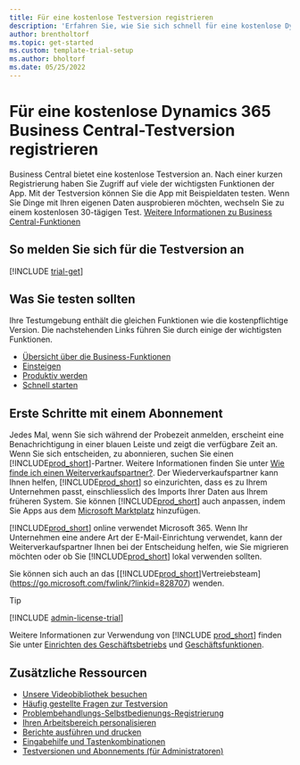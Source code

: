 ```yaml
---
title: Für eine kostenlose Testversion registrieren
description: 'Erfahren Sie, wie Sie sich schnell für eine kostenlose Dynamics 365 Business Central-Testversion registrieren und diese starten. Erkunden Sie die App mit Strecken und Videos, und finden Sie weitere Lernressourcen.'
author: brentholtorf
ms.topic: get-started
ms.custom: template-trial-setup
ms.author: bholtorf
ms.date: 05/25/2022
---
```


# <a name="sign-up-for-a-free-dynamics-365-business-central-trial"></a>Für eine kostenlose Dynamics 365 Business Central-Testversion registrieren

Business Central bietet eine kostenlose Testversion an. Nach einer kurzen Registrierung haben Sie Zugriff auf viele der wichtigsten Funktionen der App. Mit der Testversion können Sie die App mit Beispieldaten testen. Wenn Sie Dinge mit Ihren eigenen Daten ausprobieren möchten, wechseln Sie zu einem kostenlosen 30-tägigen Test. [Weitere Informationen zu Business Central-Funktionen](across-business-functionality.md)  

## <a name="to-sign-up-for-the-trial"></a>So melden Sie sich für die Testversion an

[!INCLUDE [trial-get](includes/trial-get.md)]

## <a name="what-to-try"></a>Was Sie testen sollten

Ihre Testumgebung enthält die gleichen Funktionen wie die kostenpflichtige Version. Die nachstehenden Links führen Sie durch einige der wichtigsten Funktionen.

- [Übersicht über die Business-Funktionen](across-business-functionality.md)  
- [Einsteigen](ui-get-ready-business.md#get-started)  
- [Produktiv werden](ui-work-product.md)  
- [Schnell starten](quick-start-business-central.md)  

## <a name="get-started-with-a-subscription"></a>Erste Schritte mit einem Abonnement

Jedes Mal, wenn Sie sich während der Probezeit anmelden, erscheint eine Benachrichtigung in einer blauen Leiste und zeigt die verfügbare Zeit an. Wenn Sie sich entscheiden, zu abonnieren, suchen Sie einen [!INCLUDE[prod_short](includes/prod_short.md)]-Partner. Weitere Informationen finden Sie unter [Wie finde ich einen Weiterverkaufspartner?](/dynamics365/business-central/across-faq#how-do-i-find-a-reselling-partner). Der Wiederverkaufspartner kann Ihnen helfen, [!INCLUDE[prod_short](includes/prod_short.md)] so einzurichten, dass es zu Ihrem Unternehmen passt, einschliesslich des Imports Ihrer Daten aus Ihrem früheren System. Sie können [!INCLUDE[prod_short](includes/prod_short.md)] auch anpassen, indem Sie Apps aus dem [Microsoft Marktplatz](https://go.microsoft.com/fwlink/?linkid=2081646) hinzufügen.  

[!INCLUDE[prod_short](includes/prod_short.md)] online verwendet Microsoft 365. Wenn Ihr Unternehmen eine andere Art der E-Mail-Einrichtung verwendet, kann der Weiterverkaufspartner Ihnen bei der Entscheidung helfen, wie Sie migrieren möchten oder ob Sie [!INCLUDE[prod_short](includes/prod_short.md)] lokal verwenden sollten.  

Sie können sich auch an das [[!INCLUDE[prod_short](includes/prod_short.md)]Vertreiebsteam](https://go.microsoft.com/fwlink/?linkid=828707) wenden.  

> [!TIP]
> [!INCLUDE [admin-license-trial](includes/admin-license-trial.md)]

Weitere Informationen zur Verwendung von [!INCLUDE [prod_short](includes/prod_short.md)] finden Sie unter [Einrichten des Geschäftsbetriebs](ui-get-ready-business.md) und [Geschäftsfunktionen](across-business-functionality.md).  

## <a name="additional-resources"></a>Zusätzliche Ressourcen

- [Unsere Videobibliothek besuchen](across-videos.md)  
- [Häufig gestellte Fragen zur Testversion](trial-faq.md)  
- [Problembehandlungs-Selbstbedienungs-Registrierung](ui-troubleshoot-self-signup.md)  
- [Ihren Arbeitsbereich personalisieren](ui-personalization-user.md)  
- [Berichte ausführen und drucken](ui-work-report.md)  
- [Eingabehilfe und Tastenkombinationen](ui-accessibility.md)  
- [Testversionen und Abonnements (für Administratoren)](/dynamics365/business-central/dev-itpro/administration/trials-subscriptions)  
